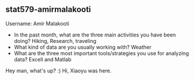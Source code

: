 ## stat579-amirmalakooti

Username: Amir Malakooti
- In the past month, what are the three main activities you have been doing?
Hiking, Research, traveling
- What kind of data are you usually working with?
Weather
- What are the three most important tools/strategies you use for analyzing data?
Excell and Matlab


Hey man, what's up? :)
Hi, Xiaoyu was here.
